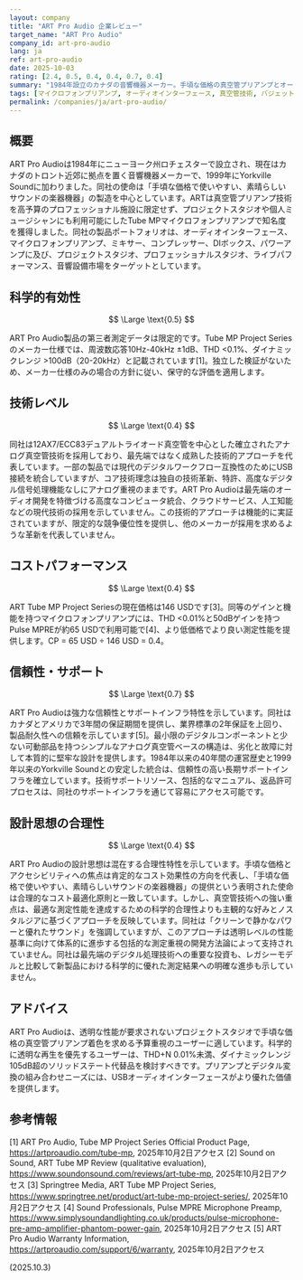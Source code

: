 ```yaml
---
layout: company
title: "ART Pro Audio 企業レビュー"
target_name: "ART Pro Audio"
company_id: art-pro-audio
lang: ja
ref: art-pro-audio
date: 2025-10-03
rating: [2.4, 0.5, 0.4, 0.4, 0.7, 0.4]
summary: "1984年設立のカナダの音響機器メーカー。手頃な価格の真空管プリアンプとオーディオインターフェースに特化。保守的なアナログアプローチと混在する技術的性能。"
tags: [マイクロフォンプリアンプ, オーディオインターフェース, 真空管技術, バジェットオーディオ, カナダメーカー]
permalink: /companies/ja/art-pro-audio/
---
```


## 概要

ART Pro Audioは1984年にニューヨーク州ロチェスターで設立され、現在はカナダのトロント近郊に拠点を置く音響機器メーカーで、1999年にYorkville Soundに加わりました。同社の使命は「手頃な価格で使いやすい、素晴らしいサウンドの楽器機器」の製造を中心としています。ARTは真空管プリアンプ技術を高予算のプロフェッショナル施設に限定せず、プロジェクトスタジオや個人ミュージシャンにも利用可能にしたTube MPマイクロフォンプリアンプで知名度を獲得しました。同社の製品ポートフォリオは、オーディオインターフェース、マイクロフォンプリアンプ、ミキサー、コンプレッサー、DIボックス、パワーアンプに及び、プロジェクトスタジオ、プロフェッショナルスタジオ、ライブパフォーマンス、音響設備市場をターゲットとしています。

## 科学的有効性

$$ \Large \text{0.5} $$

ART Pro Audio製品の第三者測定データは限定的です。Tube MP Project Seriesのメーカー仕様では、周波数応答10Hz-40kHz ±1dB、THD <0.1%、ダイナミックレンジ >100dB（20-20kHz）と記載されています[1]。独立した検証がないため、メーカー仕様のみの場合の方針に従い、保守的な評価を適用します。

## 技術レベル

$$ \Large \text{0.4} $$

同社は12AX7/ECC83デュアルトライオード真空管を中心とした確立されたアナログ真空管技術を採用しており、最先端ではなく成熟した技術的アプローチを代表しています。一部の製品では現代のデジタルワークフロー互換性のためにUSB接続を統合していますが、コア技術理念は独自の技術革新、特許、高度なデジタル信号処理機能なしにアナログ重視のままです。ART Pro Audioは最先端のオーディオ開発を特徴づける高度なコンピュータ統合、クラウドサービス、人工知能などの現代技術の採用を示していません。この技術的アプローチは機能的に実証されていますが、限定的な競争優位性を提供し、他のメーカーが採用を求めるような革新を代表していません。

## コストパフォーマンス

$$ \Large \text{0.4} $$

ART Tube MP Project Seriesの現在価格は146 USDです[3]。同等のゲインと機能を持つマイクロフォンプリアンプには、THD <0.01%と50dBゲインを持つPulse MPREが約65 USDで利用可能で[4]、より低価格でより良い測定性能を提供します。CP = 65 USD ÷ 146 USD = 0.4。

## 信頼性・サポート

$$ \Large \text{0.7} $$

ART Pro Audioは強力な信頼性とサポートインフラ特性を示しています。同社はカナダとアメリカで3年間の保証期間を提供し、業界標準の2年保証を上回り、製品耐久性への信頼を示しています[5]。最小限のデジタルコンポーネントと少ない可動部品を持つシンプルなアナログ真空管ベースの構造は、劣化と故障に対して本質的に堅牢な設計を提供します。1984年以来の40年間の運営歴史と1999年以来のYorkville Soundとの安定した統合は、信頼性の高い長期サポートインフラを確立しています。技術サポートリソース、包括的なマニュアル、返品許可プロセスは、同社のサポートインフラを通じて容易にアクセス可能です。

## 設計思想の合理性

$$ \Large \text{0.4} $$

ART Pro Audioの設計思想は混在する合理性特性を示しています。手頃な価格とアクセシビリティへの焦点は肯定的なコスト効果性の方向を代表し、「手頃な価格で使いやすい、素晴らしいサウンドの楽器機器」の提供という表明された使命は合理的なコスト最適化原則と一致しています。しかし、真空管技術への強い重点は、最適な測定性能を達成するための科学的合理性よりも主観的な好みとノスタルジアに基づくアプローチを反映しています。同社は「クリーンで静かなパワーと優れたサウンド」を強調していますが、このアプローチは透明レベルの性能基準に向けて体系的に進歩する包括的な測定重視の開発方法論によって支持されていません。同社は最先端のデジタル処理技術への重要な投資も、レガシーモデルと比較して新製品における科学的に優れた測定結果への明確な進歩も示していません。

## アドバイス

ART Pro Audioは、透明な性能が要求されないプロジェクトスタジオで手頃な価格の真空管プリアンプ着色を求める予算重視のユーザーに適しています。科学的に透明な再生を優先するユーザーは、THD+N 0.01%未満、ダイナミックレンジ105dB超のソリッドステート代替品を検討すべきです。プリアンプとデジタル変換の組み合わせニーズには、USBオーディオインターフェースがより優れた価値を提供します。

## 参考情報

[1] ART Pro Audio, Tube MP Project Series Official Product Page, https://artproaudio.com/tube-mp, 2025年10月2日アクセス
[2] Sound on Sound, ART Tube MP Review (qualitative evaluation), https://www.soundonsound.com/reviews/art-tube-mp, 2025年10月2日アクセス
[3] Springtree Media, ART Tube MP Project Series, https://www.springtree.net/product/art-tube-mp-project-series/, 2025年10月2日アクセス
[4] Sound Professionals, Pulse MPRE Microphone Preamp, https://www.simplysoundandlighting.co.uk/products/pulse-microphone-pre-amp-amplifier-phantom-power-gain, 2025年10月2日アクセス
[5] ART Pro Audio Warranty Information, https://artproaudio.com/support/6/warranty, 2025年10月2日アクセス

(2025.10.3)